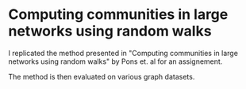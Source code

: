 # Computing communities in large networks using random walks
I replicated the method presented in "Computing communities in large networks using random walks" by Pons et. al for an assignement.

The method is then evaluated on various graph datasets.
